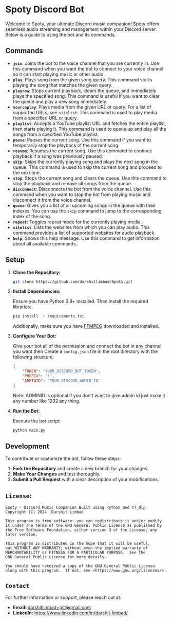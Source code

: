 # Spoty Discord Bot

Welcome to Spoty, your ultimate Discord music companion! Spoty offers seamless audio streaming and management within your Discord server. Below is a guide to using the bot and its commands.

## Commands

- **`join`**: Joins the bot to the voice channel that you are currently in. Use this command when you want the bot to connect to your voice channel so it can start playing music or other audio.
- **`play`**: Plays song from the given song query. This command starts playing the song that matches the given query.
- **`playnow`**: Stops current playback, clears the queue, and immediately plays the specified song. This command is useful if you want to clear the queue and play a new song immediately.
- **`sourceplay`**: Plays media from the given URL or query. For a list of supported URLs, see `sitelist`. This command is used to play media from a specified URL or query.
- **`playlist`**: Accepts a YouTube playlist URL and fetches the entire playlist, then starts playing it. This command is used to queue up and play all the songs from a specified YouTube playlist.
- **`pause`**: Pauses the current song. Use this command if you want to temporarily stop the playback of the current song.
- **`resume`**: Resumes the current song. Use this command to continue playback if a song was previously paused.
- **`skip`**: Skips the currently playing song and plays the next song in the queue. This command is used to skip the current song and proceed to the next one.
- **`stop`**: Stops the current song and clears the queue. Use this command to stop the playback and remove all songs from the queue.
- **`disconnect`**: Disconnects the bot from the voice channel. Use this command when you want to stop the bot from playing music and disconnect it from the voice channel.
- **`queue`**: Gives you a list of all upcoming songs in the queue with their indexes. You can use the `skip` command to jump to the corresponding index of the song.
- **`repeat`**: Toggles repeat mode for the currently playing media.
- **`sitelist`**: Lists the websites from which you can play audio. This command provides a list of supported websites for audio playback.
- **`help`**: Shows this help message. Use this command to get information about all available commands.

## Setup

1. **Clone the Repository:**

   ```bash
   git clone https://github.com/darshitlimbad/Spoty.git
   ``` 

2. **Install Dependencies:**

   Ensure you have Python 3.8+ installed. Then install the required libraries:

    ```bash
    pip install -r requirements.txt
    ```

    Additionally, make sure you have [FFMPEG](https://ffmpeg.org/download.html) downloaded and installed.

3. **Configure Your Bot:**

    Give your bot all of the permission and connect the bot in any channel you want then
    Create a `config.json` file in the root directory with the following structure:

    ```json
    {
        "TOKEN": "YOUR_DISCORD_BOT_TOKEN",
        "PREFIX": "!",
        "ADMINID": "YOUR_DISCORD_ADMIN_ID"  
    }
    ``` 
    Note: ADMINID is optional if you don't want to give admin id just make it any number like 1232 any thing.

4. **Run the Bot:**

   Execute the bot script:

   ```bash
   python main.py
   ``` 

## Development

To contribute or customize the bot, follow these steps:

1. **Fork the Repository** and create a new branch for your changes.
2. **Make Your Changes** and test thoroughly.
3. **Submit a Pull Request** with a clear description of your modifications.

## `License`:

    Spoty - Discord Music Companion Built using Python and YT_dlp
    Copyright (C) 2024  Darshit Limbad

    This program is free software: you can redistribute it and/or modify
    it under the terms of the GNU General Public License as published by
    the Free Software Foundation, either version 3 of the License, any later version.

    This program is distributed in the hope that it will be useful,
    but WITHOUT ANY WARRANTY; without even the implied warranty of
    MERCHANTABILITY or FITNESS FOR A PARTICULAR PURPOSE.  See the
    GNU General Public License for more details.

    You should have received a copy of the GNU General Public License
    along with this program.  If not, see <https://www.gnu.org/licenses/>.

## `Contact`

For further information or support, please reach out at:
- **Email:** darshitlimbad+git@gmail.com
- **LinkedIn:**
https://www.linkedin.com/in/darshit-limbad/